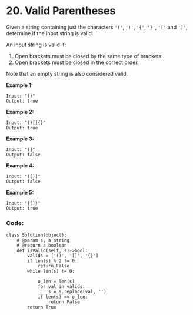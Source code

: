 # 20. Valid Parentheses

Given a string containing just the characters `'('`, `')'`, `'{'`, `'}'`, `'['` and `']'`, determine if the input string is valid.

An input string is valid if:

1. Open brackets must be closed by the same type of brackets.
2. Open brackets must be closed in the correct order.

Note that an empty string is also considered valid.

**Example 1:**

```text
Input: "()"
Output: true
```

**Example 2:**

```text
Input: "()[]{}"
Output: true
```

**Example 3:**

```text
Input: "(]"
Output: false
```

**Example 4:**

```text
Input: "([)]"
Output: false
```

**Example 5:**

```text
Input: "{[]}"
Output: true
```

### Code:

```text
class Solution(object):
    # @param s, a string
    # @return a boolean
    def isValid(self, s)->bool:
        valids = ['()', '[]', '{}']
        if len(s) % 2 != 0:
            return False
        while len(s) != 0:
            
            o_len = len(s)
            for val in valids:
                s = s.replace(val, '')
            if len(s) == o_len:
                return False
        return True
```

